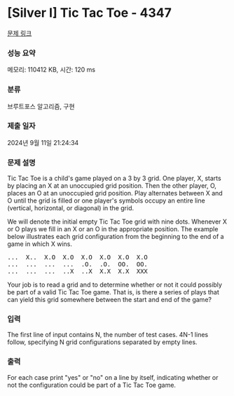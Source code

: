 # [Silver I] Tic Tac Toe - 4347 

[문제 링크](https://www.acmicpc.net/problem/4347) 

### 성능 요약

메모리: 110412 KB, 시간: 120 ms

### 분류

브루트포스 알고리즘, 구현

### 제출 일자

2024년 9월 11일 21:24:34

### 문제 설명

<p>Tic Tac Toe is a child's game played on a 3 by 3 grid. One player, X, starts by placing an X at an unoccupied grid position. Then the other player, O, places an O at an unoccupied grid position. Play alternates between X and O until the grid is filled or one player's symbols occupy an entire line (vertical, horizontal, or diagonal) in the grid.</p>

<p>We will denote the initial empty Tic Tac Toe grid with nine dots. Whenever X or O plays we fill in an X or an O in the appropriate position. The example below illustrates each grid configuration from the beginning to the end of a game in which X wins.</p>

<pre>...  X..  X.O  X.O  X.O  X.O  X.O  X.O
...  ...  ...  ...  .O.  .O.  OO.  OO.
...  ...  ...  ..X  ..X  X.X  X.X  XXX
</pre>

<p>Your job is to read a grid and to determine whether or not it could possibly be part of a valid Tic Tac Toe game. That is, is there a series of plays that can yield this grid somewhere between the start and end of the game?</p>

### 입력 

 <p>The first line of input contains N, the number of test cases. 4N-1 lines follow, specifying N grid configurations separated by empty lines. </p>

### 출력 

 <p>For each case print "yes" or "no" on a line by itself, indicating whether or not the configuration could be part of a Tic Tac Toe game.</p>

